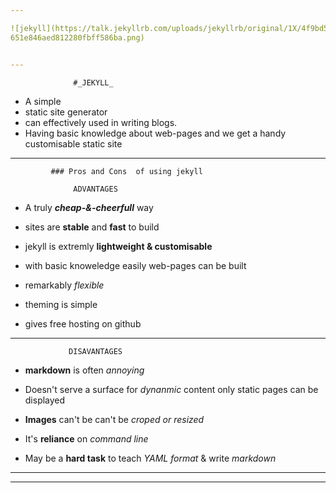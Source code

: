 ```yaml
---

![jekyll](https://talk.jekyllrb.com/uploads/jekyllrb/original/1X/4f9bd5334246d33
651e846aed812280fbff586ba.png)


---
```

                  #_JEKYLL_

-  A simple 
- static site generator 
- can effectively used in writing blogs.
- Having basic knowledge about web-pages and we get a handy customisable static site
---
             ### Pros and Cons  of using jekyll
      
                  ADVANTAGES 


  - A truly _**cheap-&-cheerfull**_ way
  
  - sites are **stable** and **fast** to build
  
  - jekyll is extremly **lightweight & customisable**
 
  - with basic knoweledge easily web-pages can be built

  - remarkably _flexible_
  
  - theming is simple
 
  - gives free hosting on github

---

                 DISAVANTAGES

  - **markdown** is often _annoying_
  
  - Doesn't serve a surface for *_dynanmic_* content only static pages can be displayed
  - **Images** can't be can't be _croped or resized_ 
 
  - It's **reliance** on _command line_ 

  - May be a **hard task** to teach _YAML format_ & write _markdown_

---


---






